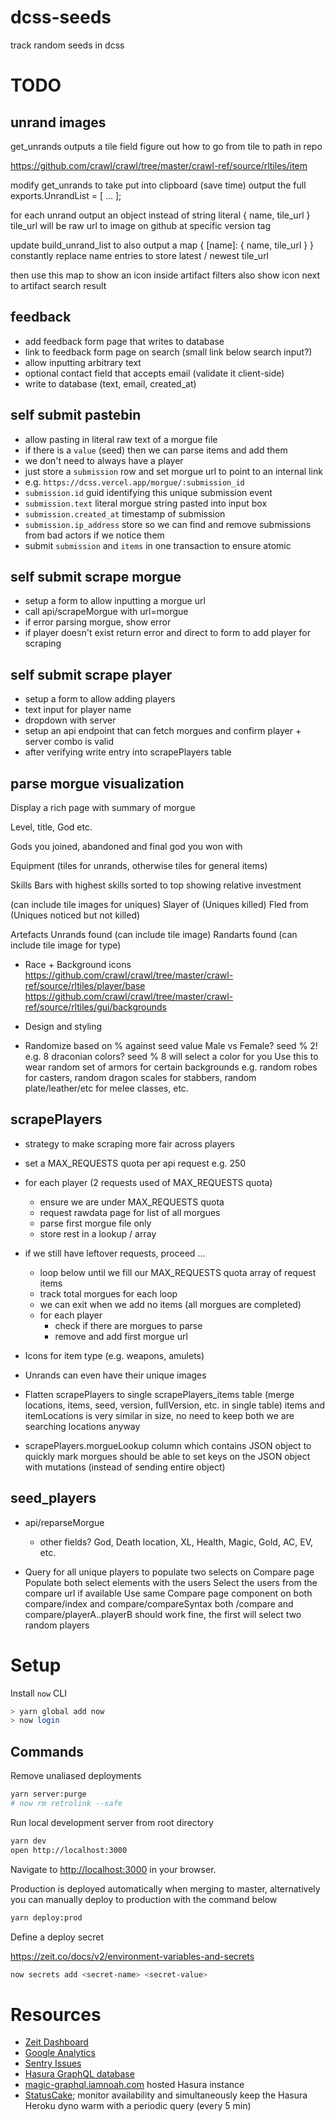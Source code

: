 
# dcss-seeds
track random seeds in dcss


# TODO

## unrand images

get_unrands outputs a tile field
figure out how to go from tile to path in repo

https://github.com/crawl/crawl/tree/master/crawl-ref/source/rltiles/item

modify get_unrands to take put into clipboard (save time)
output the full exports.UnrandList = [ … ];

for each unrand output an object instead of string literal
{ name, tile_url }
tile_url will be raw url to image on github at specific version tag

update build_unrand_list to also output a map
{ [name]: { name, tile_url } }
constantly replace name entries to store latest / newest tile_url

then use this map to show an icon inside artifact filters
also show icon next to artifact search result


## feedback

- add feedback form page that writes to database
- link to feedback form page on search (small link below search input?)
- allow inputting arbitrary text
- optional contact field that accepts email (validate it client-side)
 - write to database (text, email, created_at)

## self submit pastebin

- allow pasting in literal raw text of a morgue file
- if there is a `value` (seed) then we can parse items and add them
- we don't need to always have a player
- just store a `submission` row and set morgue url to point to an internal link
- e.g. `https://dcss.vercel.app/morgue/:submission_id`
- `submission.id`           guid identifying this unique submission event
- `submission.text`         literal morgue string pasted into input box
- `submission.created_at`   timestamp of submission
- `submission.ip_address`   store so we can find and remove submissions from bad actors if we notice them
- submit `submission` and `items` in one transaction to ensure atomic

## self submit scrape morgue

- setup a form to allow inputting a morgue url
- call api/scrapeMorgue with url=morgue
- if error parsing morgue, show error
- if player doesn't exist return error and direct to form to add player for scraping

## self submit scrape player

- setup a form to allow adding players
- text input for player name
- dropdown with server
- setup an api endpoint that can fetch morgues and confirm player + server combo is valid
- after verifying write entry into scrapePlayers table

## parse morgue visualization

Display a rich page with summary of morgue

Level, title, God etc.

Gods you joined, abandoned and final god you won with

Equipment (tiles for unrands, otherwise tiles for general items)

Skills
Bars with highest skills sorted to top showing relative investment

(can include tile images for uniques)
Slayer of (Uniques killed)
Fled from (Uniques noticed but not killed)

Artefacts
Unrands found (can include tile image)
Randarts found (can include tile image for type)

- Race + Background icons
  https://github.com/crawl/crawl/tree/master/crawl-ref/source/rltiles/player/base
  https://github.com/crawl/crawl/tree/master/crawl-ref/source/rltiles/gui/backgrounds

- Design and styling

- Randomize based on % against seed value
  Male vs Female? seed % 2!
  e.g. 8 draconian colors? seed % 8 will select a color for you
  Use this to wear random set of armors for certain backgrounds
  e.g. random robes for casters, random dragon scales for stabbers, random plate/leather/etc for melee classes, etc.


## scrapePlayers

- strategy to make scraping more fair across players
- set a MAX_REQUESTS quota per api request e.g. 250
- for each player (2 requests used of MAX_REQUESTS quota)
  - ensure we are under MAX_REQUESTS quota
  - request rawdata page for list of all morgues
  - parse first morgue file only
  - store rest in a lookup / array
- if we still have leftover requests, proceed ...
  - loop below until we fill our MAX_REQUESTS quota array of request items
  - track total morgues for each loop
  - we can exit when we add no items (all morgues are completed)
  - for each player
    - check if there are morgues to parse
    - remove and add first morgue url

- Icons for item type (e.g. weapons, amulets)
- Unrands can even have their unique images

- Flatten scrapePlayers to single scrapePlayers_items table (merge locations, items, seed, version, fullVersion, etc. in single table)
  items and itemLocations is very similar in size, no need to keep both we are searching locations anyway

- scrapePlayers.morgueLookup column which contains JSON object to quickly mark morgues
  should be able to set keys on the JSON object with mutations (instead of sending entire object)



## seed_players

- api/reparseMorgue
  - other fields? God, Death location, XL, Health, Magic, Gold, AC, EV, etc.

- Query for all unique players to populate two selects on Compare page
  Populate both select elements with the users
  Select the users from the compare url if available
  Use same Compare page component on both compare/index and compare/compareSyntax
  both /compare and compare/playerA..playerB should work fine, the first will select two random players



# Setup

Install `now` CLI

```bash
> yarn global add now
> now login
```

## Commands

Remove unaliased deployments

```sh
yarn server:purge
# now rm retrolink --safe
```

Run local development server from root directory

```sh
yarn dev
open http://localhost:3000
```
Navigate to [http://localhost:3000](http://localhost:3000) in your browser.

Production is deployed automatically when merging to master, alternatively you can manually deploy to production with the command below

```sh
yarn deploy:prod
```

Define a deploy secret

https://zeit.co/docs/v2/environment-variables-and-secrets

```sh
now secrets add <secret-name> <secret-value>
```

# Resources

- [Zeit Dashboard](https://vercel.com/noah/dcsseeds)
- [Google Analytics](https://analytics.google.com/analytics/web/#/a106090287w244212901p227276709/admin)
- [Sentry Issues](https://sentry.io/organizations/dcss/issues/?project=5403737&statsPeriod=14d)
- [Hasura GraphQL database](https://hasura.io/)
- [magic-graphql.iamnoah.com](https://github.com/magus/mono/tree/master/databases/magic-graphql.iamnoah.com) hosted Hasura instance
- [StatusCake](https://app.statuscake.com/); monitor availability and simultaneously keep the Hasura Heroku dyno warm with a periodic query (every 5 min)
